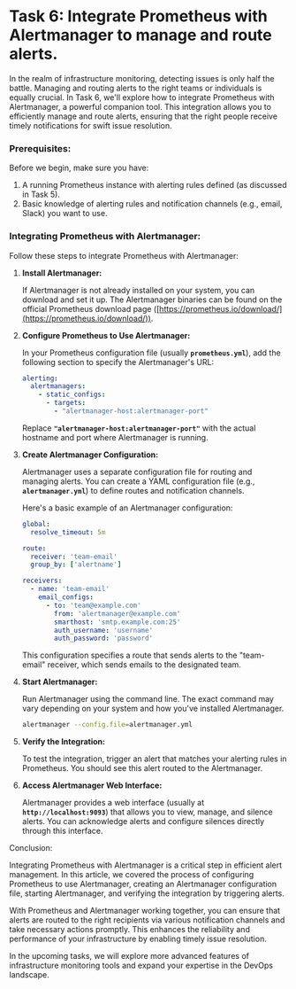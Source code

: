 # Task 6: Integrate Prometheus with Alertmanager to manage and route alerts.

In the realm of infrastructure monitoring, detecting issues is only half the battle. Managing and routing alerts to the right teams or individuals is equally crucial. In Task 6, we'll explore how to integrate Prometheus with Alertmanager, a powerful companion tool. This integration allows you to efficiently manage and route alerts, ensuring that the right people receive timely notifications for swift issue resolution.

### **Prerequisites:**

Before we begin, make sure you have:

1. A running Prometheus instance with alerting rules defined (as discussed in Task 5).
2. Basic knowledge of alerting rules and notification channels (e.g., email, Slack) you want to use.

### **Integrating Prometheus with Alertmanager:**

Follow these steps to integrate Prometheus with Alertmanager:

1. **Install Alertmanager:**
    
    If Alertmanager is not already installed on your system, you can download and set it up. The Alertmanager binaries can be found on the official Prometheus download page ([https://prometheus.io/download/](https://prometheus.io/download/)).
    
2. **Configure Prometheus to Use Alertmanager:**
    
    In your Prometheus configuration file (usually **`prometheus.yml`**), add the following section to specify the Alertmanager's URL:
    
    ```yaml
    alerting:
      alertmanagers:
        - static_configs:
          - targets:
            - "alertmanager-host:alertmanager-port"
    ```
    
    Replace **`"alertmanager-host:alertmanager-port"`** with the actual hostname and port where Alertmanager is running.
    
3. **Create Alertmanager Configuration:**
    
    Alertmanager uses a separate configuration file for routing and managing alerts. You can create a YAML configuration file (e.g., **`alertmanager.yml`**) to define routes and notification channels.
    
    Here's a basic example of an Alertmanager configuration:
    
    ```yaml
    global:
      resolve_timeout: 5m
    
    route:
      receiver: 'team-email'
      group_by: ['alertname']
    
    receivers:
      - name: 'team-email'
        email_configs:
          - to: 'team@example.com'
            from: 'alertmanager@example.com'
            smarthost: 'smtp.example.com:25'
            auth_username: 'username'
            auth_password: 'password'
    ```
    
    This configuration specifies a route that sends alerts to the "team-email" receiver, which sends emails to the designated team.
    
4. **Start Alertmanager:**
    
    Run Alertmanager using the command line. The exact command may vary depending on your system and how you've installed Alertmanager.
    
    ```bash
    alertmanager --config.file=alertmanager.yml
    ```
    
5. **Verify the Integration:**
    
    To test the integration, trigger an alert that matches your alerting rules in Prometheus. You should see this alert routed to the Alertmanager.
    
6. **Access Alertmanager Web Interface:**
    
    Alertmanager provides a web interface (usually at **`http://localhost:9093`**) that allows you to view, manage, and silence alerts. You can acknowledge alerts and configure silences directly through this interface.
    

Conclusion:

Integrating Prometheus with Alertmanager is a critical step in efficient alert management. In this article, we covered the process of configuring Prometheus to use Alertmanager, creating an Alertmanager configuration file, starting Alertmanager, and verifying the integration by triggering alerts.

With Prometheus and Alertmanager working together, you can ensure that alerts are routed to the right recipients via various notification channels and take necessary actions promptly. This enhances the reliability and performance of your infrastructure by enabling timely issue resolution.

In the upcoming tasks, we will explore more advanced features of infrastructure monitoring tools and expand your expertise in the DevOps landscape.